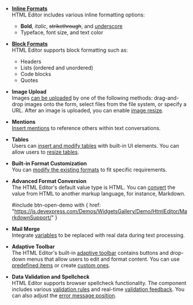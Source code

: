 - [**Inline Formats**](/Documentation/Guide/UI_Components/HtmlEditor/Formats/#Inline_Or_Text_Formats)     
HTML Editor includes various inline formatting options: 
    - **Bold**, *italic*, <s>strikethrough</s>, and <u>underscore</u>
    - Typeface, font size, and text color

- [**Block Formats**](/Documentation/Guide/UI_Components/HtmlEditor/Formats/#Block_Formats)     
HTML Editor supports block formatting such as:
    - Headers
    - Lists (ordered and unordered)
    - Code blocks
    - Quotes

- **Image Upload**      
Images [can be uploaded](/api-reference/10%20UI%20Components/dxHtmlEditor/1%20Configuration/imageUpload '/Documentation/ApiReference/UI_Components/dxHtmlEditor/Configuration/imageUpload/') by one of the following methods: drag-and-drop images onto the form, select files from the file system, or specify a URL. After an image is uploaded, you can enable [image resize](/api-reference/10%20UI%20Components/dxHtmlEditor/1%20Configuration/mediaResizing '/Documentation/ApiReference/UI_Components/dxHtmlEditor/Configuration/mediaResizing/').

- **Mentions**     
[Insert mentions](https://js.devexpress.com/Demos/WidgetsGallery/Demo/HtmlEditor/Mentions/) to reference others within text conversations.

- **Tables**    
Users can [insert and modify tables](/concepts/05%20UI%20Components/HtmlEditor/00%20Getting%20Started%20with%20HtmlEditor/30%20Work%20with%20Tables.md '/Documentation/Guide/UI_Components/HtmlEditor/Getting_Started_with_HtmlEditor/#Work_with_Tables') with built-in UI elements. You can allow users to [resize tables](/api-reference/10%20UI%20Components/dxHtmlEditor/1%20Configuration/tableResizing.md '/Documentation/ApiReference/UI_Components/dxHtmlEditor/Configuration/tableResizing/').

- **Built-in Format Customization**     
You can [modify the existing formats](/concepts/05%20UI%20Components/HtmlEditor/10%20Formats/33%20Customize%20Built-In%20Formats%20and%20Modules '/Documentation/Guide/UI_Components/HtmlEditor/Formats/#Customize_Built-In_Formats_and_Modules') to fit specific requirements.

- **Advanced Format Conversion**    
The HTML Editor's default value type is HTML. You can [convert](/api-reference/10%20UI%20Components/dxHtmlEditor/1%20Configuration/converter.md '/Documentation/ApiReference/UI_Components/dxHtmlEditor/Configuration/converter/') the value from HTML to another markup language, for instance, Markdown.

    #include btn-open-demo with {
        href: "https://js.devexpress.com/Demos/WidgetsGallery/Demo/HtmlEditor/MarkdownSupport/"
    }

- **Mail Merge**     
Integrate [variables](/api-reference/10%20UI%20Components/dxHtmlEditor/1%20Configuration/variables '/Documentation/ApiReference/UI_Components/dxHtmlEditor/Configuration/variables/') to be replaced with real data during text processing.

- **Adaptive Toolbar**     
The HTML Editor's built-in [adaptive toolbar](/concepts/05%20UI%20Components/HtmlEditor/00%20Getting%20Started%20with%20HtmlEditor/20%20Configure%20the%20Toolbar.md '/Documentation/Guide/UI_Components/HtmlEditor/Getting_Started_with_HtmlEditor/#Configure_the_Toolbar') contains buttons and drop-down menus that allow users to edit and format content. You can use [predefined items](/concepts/05%20UI%20Components/HtmlEditor/20%20Toolbar/00%20Predefined%20Items '/Documentation/Guide/UI_Components/HtmlEditor/Toolbar/Predefined_Items/') or create [custom ones](/concepts/05%20UI%20Components/HtmlEditor/20%20Toolbar/20%20Add%20a%20Custom%20Item.md '/Documentation/Guide/UI_Components/HtmlEditor/Toolbar/Add_a_Custom_Item/'). 

- **Data Validation and Spellcheck**    
HTML Editor supports browser spellcheck functionality. The component includes various [validation rules](https://js.devexpress.com/Demos/WidgetsGallery/Demo/Validation/Overview/) and real-time [validation feedback](/api-reference/10%20UI%20Components/dxHtmlEditor/1%20Configuration/validationStatus.md '/Documentation/ApiReference/UI_Components/dxHtmlEditor/Configuration/#validationStatus'). You can also adjust the [error message position](/api-reference/10%20UI%20Components/Editor/1%20Configuration/validationMessagePosition.md '/Documentation/ApiReference/UI_Components/dxHtmlEditor/Configuration/#validationMessagePosition').